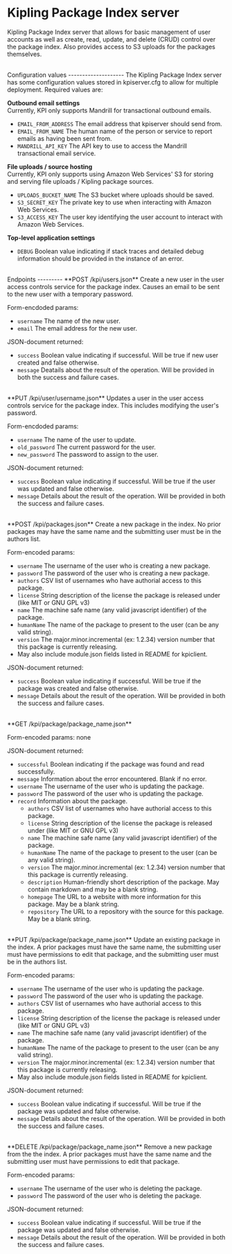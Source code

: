 Kipling Package Index server
============================

Kipling Package Index server that allows for basic management of user accounts
as well as create, read, update, and delete (CRUD) control over the package
index. Also provides access to S3 uploads for the packages themselves.

<br>
Configuration values
--------------------
The Kipling Package Index server has some configuration values stored in kpiserver.cfg to allow for multiple deployment. Required values are:

**Outbound email settings**  
Currently, KPI only supports Mandrill for transactional outbound emails.

 - ```EMAIL_FROM_ADDRESS``` The email address that kpiserver should send from.
 - ```EMAIL_FROM_NAME``` The human name of the person or service to report emails as having been sent from.
 - ```MANDRILL_API_KEY``` The API key to use to access the Mandrill transactional email service.


**File uploads / source hosting**  
Currently, KPI only supports using Amazon Web Services' S3 for storing and serving file uploads / Kipling package sources.

 - ```UPLOADS_BUCKET_NAME``` The S3 bucket where uploads should be saved.
 - ```S3_SECRET_KEY``` The private key to use when interacting with Amazon Web Services.
 - ```S3_ACCESS_KEY``` The user key identifying the user account to interact with Amazon Web Services.


**Top-level application settings**

 - ```DEBUG``` Boolean value indicating if stack traces and detailed debug information should be provided in the instance of an error.


<br>
Endpoints
---------
**POST /kpi/users.json**  
Create a new user in the user access controls service for the package index. Causes an email to be sent to the new user with a temporary password.

Form-encdoded params:  

 - ```username``` The name of the new user.
 - ```email``` The email address for the new user.

JSON-document returned:

 - ```success``` Boolean value indicating if successful. Will be true if new user created and false otherwise.
 - ```message``` Deatails about the result of the operation. Will be provided in both the success and failure cases.
  

<br>
**PUT /kpi/user/username.json**  
Updates a user in the user access controls service for the package index. This includes modifying the user's password.

Form-encdoded params:

 - ```username``` The name of the user to update.
 - ```old_password``` The current password for the user.
 - ```new_password``` The password to assign to the user.

JSON-document returned:

 - ```success``` Boolean value indicating if successful. Will be true if the user was updated and false otherwise.
 - ```message``` Details about the result of the operation. Will be provided in both the success and failure cases.

<br>
**POST /kpi/packages.json**  
Create a new package in the index. No prior packages may have the same name and the submitting user must be in the authors list.

Form-encoded params:  

 - ```username``` The username of the user who is creating a new package.
 - ```password``` The password of the user who is creating a new package.
 - ```authors``` CSV list of usernames who have authorial access to this package.
 - ```license``` String description of the license the package is released under (like MIT or GNU GPL v3)
 - ```name``` The machine safe name (any valid javascript identifier) of the package. 
 - ```humanName``` The name of the package to present to the user (can be any valid string).
 - ```version``` The major.minor.incremental (ex: 1.2.34) version number that this package is currently releasing.
 - May also include module.json fields listed in README for kpiclient.

JSON-document returned:

 - ```success``` Boolean value indicating if successful. Will be true if the package was created and false otherwise.
 - ```message``` Details about the result of the operation. Will be provided in both the success and failure cases.

<br>
**GET /kpi/package/package_name.json**  

Form-encoded params: none

JSON-document returned:

 - ```successful``` Boolean indicating if the package was found and read successfully.
 - ```message``` Information about the error encountered. Blank if no error.
 - ```username``` The username of the user who is updating the package.
 - ```password``` The password of the user who is updating the package.
 - ```record``` Information about the package.
   - ```authors``` CSV list of usernames who have authorial access to this package.
   - ```license``` String description of the license the package is released under (like MIT or GNU GPL v3)
   - ```name``` The machine safe name (any valid javascript identifier) of the package. 
   - ```humanName``` The name of the package to present to the user (can be any valid string).
   - ```version``` The major.minor.incremental (ex: 1.2.34) version number that this package is currently releasing.
   - ```description``` Human-friendly short description of the package. May contain markdown and may be a blank string.
   - ```homepage``` The URL to a website with more information for this package. May be a blank string.
   - ```repository``` The URL to a repository with the source for this package. May be a blank string.

<br>
**PUT /kpi/package/package_name.json**  
Update an existing package in the index. A prior packages must have the same name, the submitting user must have permissions to edit that package, and the submitting user must be in the authors list.

Form-encoded params:  

 - ```username``` The username of the user who is updating the package.
 - ```password``` The password of the user who is updating the package.
 - ```authors``` CSV list of usernames who have authorial access to this package.
 - ```license``` String description of the license the package is released under (like MIT or GNU GPL v3)
 - ```name``` The machine safe name (any valid javascript identifier) of the package. 
 - ```humanName``` The name of the package to present to the user (can be any valid string).
 - ```version``` The major.minor.incremental (ex: 1.2.34) version number that this package is currently releasing.
 - May also include module.json fields listed in README for kpiclient.

JSON-document returned:

 - ```success``` Boolean value indicating if successful. Will be true if the package was updated and false otherwise.
 - ```message``` Details about the result of the operation. Will be provided in both the success and failure cases.

<br>
**DELETE /kpi/package/package_name.json**  
Remove a new package from the the index. A prior packages must have the same name and the submitting user must have permissions to edit that package.

Form-encoded params:  

 - ```username``` The username of the user who is deleting the package.
 - ```password``` The password of the user who is deleting the package.

JSON-document returned:

 - ```success``` Boolean value indicating if successful. Will be true if the package was updated and false otherwise.
 - ```message``` Details about the result of the operation. Will be provided in both the success and failure cases.

<br>
